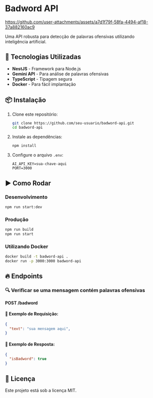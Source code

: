 # Badword API

https://github.com/user-attachments/assets/a7d1f79f-58fa-4494-af18-37a882160ac9

Uma API robusta para detecção de palavras ofensivas utilizando inteligência artificial.

## 🚀 Tecnologias Utilizadas

- **NestJS** - Framework para Node.js
- **Gemini API** - Para análise de palavras ofensivas
- **TypeScript** - Tipagem segura
- **Docker** - Para fácil implantação

## 📦 Instalação

1. Clone este repositório:
   ```bash
   git clone https://github.com/seu-usuario/badword-api.git
   cd badword-api
   ```

2. Instale as dependências:
   ```bash
   npm install
   ```

3. Configure o arquivo `.env`:
   ```env
   AI_API_KEY=sua-chave-aqui
   PORT=3000
   ```

## ▶️ Como Rodar

### Desenvolvimento
```bash
npm run start:dev
```

### Produção
```bash
npm run build
npm run start
```

### Utilizando Docker
```bash
docker build -t badword-api .
docker run -p 3000:3000 badword-api
```

## 🔥 Endpoints

### 🔍 Verificar se uma mensagem contém palavras ofensivas
**POST /badword**

#### 📌 Exemplo de Requisição:
```json
{
  "text": "sua mensagem aqui",
}
```

#### 📌 Exemplo de Resposta:
```json
{
  "isBadword": true
}
```

## 📜 Licença
Este projeto está sob a licença MIT.

